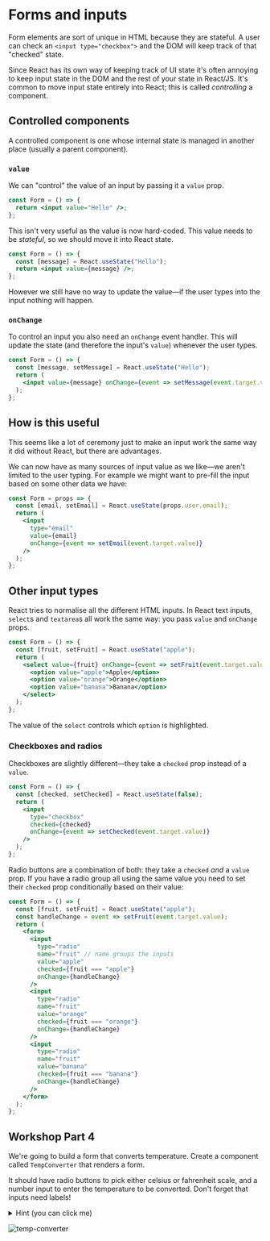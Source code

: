 # Forms and inputs

Form elements are sort of unique in HTML because they are stateful. A user can check an `<input type="checkbox">` and the DOM will keep track of that "checked" state.

Since React has its own way of keeping track of UI state it's often annoying to keep input state in the DOM and the rest of your state in React/JS. It's common to move input state entirely into React; this is called _controlling_ a component.

## Controlled components

A controlled component is one whose internal state is managed in another place (usually a parent component).

### `value`

We can "control" the value of an input by passing it a `value` prop.

```jsx
const Form = () => {
  return <input value="Hello" />;
};
```

This isn't very useful as the value is now hard-coded. This value needs to be _stateful_, so we should move it into React state.

```jsx
const Form = () => {
  const [message] = React.useState("Hello");
  return <input value={message} />;
};
```

However we still have no way to update the value—if the user types into the input nothing will happen.

### `onChange`

To control an input you also need an `onChange` event handler. This will update the state (and therefore the input's `value`) whenever the user types.

```jsx
const Form = () => {
  const [message, setMessage] = React.useState("Hello");
  return (
    <input value={message} onChange={event => setMessage(event.target.value)} />
  );
};
```

## How is this useful

This seems like a lot of ceremony just to make an input work the same way it did without React, but there are advantages.

We can now have as many sources of input value as we like—we aren't limited to the user typing. For example we might want to pre-fill the input based on some other data we have:

```jsx
const Form = props => {
  const [email, setEmail] = React.useState(props.user.email);
  return (
    <input
      type="email"
      value={email}
      onChange={event => setEmail(event.target.value)}
    />
  );
};
```

## Other input types

React tries to normalise all the different HTML inputs. In React text inputs, `select`s and `textarea`s all work the same way: you pass `value` and `onChange` props.

```jsx
const Form = () => {
  const [fruit, setFruit] = React.useState("apple");
  return (
    <select value={fruit} onChange={event => setFruit(event.target.value)}>
      <option value="apple">Apple</option>
      <option value="orange">Orange</option>
      <option value="banana">Banana</option>
    </select>
  );
};
```

The value of the `select` controls which `option` is highlighted.

### Checkboxes and radios

Checkboxes are slightly different—they take a `checked` prop instead of a `value`.

```jsx
const Form = () => {
  const [checked, setChecked] = React.useState(false);
  return (
    <input
      type="checkbox"
      checked={checked}
      onChange={event => setChecked(event.target.value)}
    />
  );
};
```

Radio buttons are a combination of both: they take a `checked` _and_ a `value` prop. If you have a radio group all using the same value you need to set their `checked` prop conditionally based on their value:

```jsx
const Form = () => {
  const [fruit, setFruit] = React.useState("apple");
  const handleChange = event => setFruit(event.target.value);
  return (
    <form>
      <input
        type="radio"
        name="fruit" // name groups the inputs
        value="apple"
        checked={fruit === "apple"}
        onChange={handleChange}
      />
      <input
        type="radio"
        name="fruit"
        value="orange"
        checked={fruit === "orange"}
        onChange={handleChange}
      />
      <input
        type="radio"
        name="fruit"
        value="banana"
        checked={fruit === "banana"}
        onChange={handleChange}
      />
    </form>
  );
};
```

## Workshop Part 4

We're going to build a form that converts temperature. Create a component called `TempConverter` that renders a form.

It should have radio buttons to pick either celsius or fahrenheit scale, and a number input to enter the temperature to be converted. Don't forget that inputs need labels!

   <details>
   <summary>
   Hint (you can click me)
   </summary>

Here are helper functions to do the temperature conversion:

```js
const celsiusToFahrenheit = c => Math.round((c * 9) / 5 + 32);
const fahrenheitToCelsius = f => Math.round(((f - 32) * 5) / 9);
```

   </details>

![temp-converter](https://user-images.githubusercontent.com/9408641/58381233-927bbd80-7fb2-11e9-8ea5-fd35972da658.gif)
